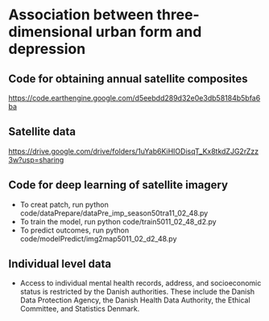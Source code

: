 # Association between three-dimensional urban form and depression 


## Code for obtaining annual satellite composites
https://code.earthengine.google.com/d5eebdd289d32e0e3db58184b5bfa6ba

## Satellite data
https://drive.google.com/drive/folders/1uYab6KiHIODisqT_Kx8tkdZJG2rZzz3w?usp=sharing

## Code for deep learning of satellite imagery
- To creat patch, run python code/dataPrepare/dataPre_imp_season50tra11_02_48.py
- To train the model, run python code/train5011_02_48_d2.py
- To predict outcomes, run python code/modelPredict/img2map5011_02_d2_48.py

## Individual level data
- Access to individual mental health records, address, and socioeconomic status is restricted by the Danish authorities. These include the Danish Data Protection Agency, the Danish Health Data Authority, the Ethical Committee, and Statistics Denmark.

